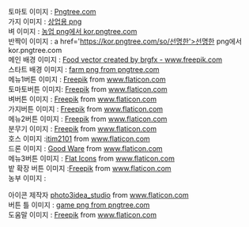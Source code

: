토마토 이미지 : <a href="https://kor.pngtree.com">Pngtree.com</a><br>
가지 이미지 : <a href='https://kor.pngtree.com/so/상업용'>상업용 png</a><br>
벼 이미지 : <a href='https://kor.pngtree.com/so/농업'>농업 png에서 kor.pngtree.com</a><br>
반짝이 이미지 : a href='https://kor.pngtree.com/so/선명한'>선명한 png에서 kor.pngtree.com</a><br>
메인 배경 이미지 : <a href='https://www.freepik.com/vectors/food'>Food vector created by brgfx - www.freepik.com</a><br>
스타트 배경 이미지 : <a href='https://pngtree.com/so/farm'>farm png from pngtree.com</a><br>
메뉴1버튼 이미지 : <a href="https://www.freepik.com" title="Freepik">Freepik</a> from <a href="https://www.flaticon.com/kr/" title="Flaticon">www.flaticon.com</a><br>
토마토버튼 이미지: <a href="https://www.freepik.com" title="Freepik">Freepik</a> from <a href="https://www.flaticon.com/kr/" title="Flaticon">www.flaticon.com</a><br>
벼버튼 이미지 : <a href="https://www.freepik.com" title="Freepik">Freepik</a> from <a href="https://www.flaticon.com/kr/" title="Flaticon">www.flaticon.com</a><br>
가지버튼 이미지 : <a href="https://www.freepik.com" title="Freepik">Freepik</a> from <a href="https://www.flaticon.com/kr/" title="Flaticon">www.flaticon.com</a></div><br>
메뉴2버튼 이미지 : <a href="https://www.freepik.com" title="Freepik">Freepik</a> from <a href="https://www.flaticon.com/kr/" title="Flaticon">www.flaticon.com</a><br>
분무기 이미지 : <a href="https://www.freepik.com" title="Freepik">Freepik</a> from <a href="https://www.flaticon.com/kr/" title="Flaticon">www.flaticon.com</a><br>
호스 이미지 :<a href="https://www.flaticon.com/kr/authors/itim2101" title="itim2101">itim2101</a> from <a href="https://www.flaticon.com/kr/" title="Flaticon">www.flaticon.com</a><br>
드론 이미지 : <a href="https://www.flaticon.com/kr/authors/good-ware" title="Good Ware">Good Ware</a> from <a href="https://www.flaticon.com/kr/" title="Flaticon">www.flaticon.com</a><br>
메뉴3버튼 이미지 : <a href="https://www.flaticon.com/kr/authors/flat-icons" title="Flat Icons">Flat Icons</a> from <a href="https://www.flaticon.com/kr/" title="Flaticon">www.flaticon.com</a><br>
밭 확장 버튼 이미지 :<a href="https://www.freepik.com" title="Freepik">Freepik</a> from <a href="https://www.flaticon.com/kr/" title="Flaticon">www.flaticon.com</a></div><br>
농부 이미지 : <div>아이콘 제작자 <a href="https://www.flaticon.com/kr/authors/photo3idea-studio" title="photo3idea_studio">photo3idea_studio</a> from <a href="https://www.flaticon.com/kr/" title="Flaticon">www.flaticon.com</a><br>
버튼 틀 이미지 : <a href='https://pngtree.com/so/game'>game png from pngtree.com</a><br>
도움말 이미지 : <a href="https://www.freepik.com" title="Freepik">Freepik</a> from <a href="https://www.flaticon.com/kr/" title="Flaticon">www.flaticon.com</a><br>

